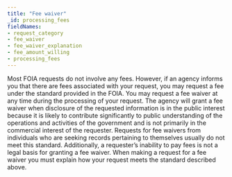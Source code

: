 ```yaml
---
title: "Fee waiver"
_id: processing_fees
fieldNames:
- request_category
- fee_waiver
- fee_waiver_explanation
- fee_amount_willing
- processing_fees
---
```

Most FOIA requests do not involve any fees.  However, if an agency
informs you that there are fees associated with your request, you may
request a <span data-term="fee waiver">fee</span> under the standard
provided in the FOIA.  You may request a fee waiver at any time during
the processing of your request.  The agency will grant a fee waiver when
disclosure of the requested information is in the public interest because
it is likely to contribute significantly to public understanding of the
operations and activities of the government and is not primarily in the
commercial interest of the requester.  Requests for fee waivers from
individuals who are seeking records pertaining to themselves usually do
not meet this standard.  Additionally, a requester’s inability to pay
fees is not a legal basis for granting a fee waiver.  When making a
request for a fee waiver you must explain how your request meets the
standard described above.

